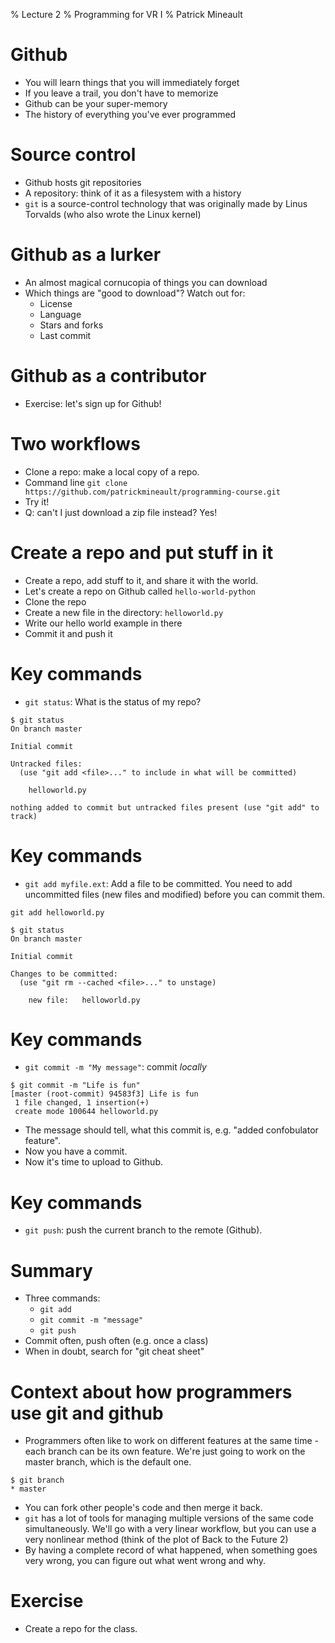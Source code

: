 % Lecture 2
% Programming for VR I
% Patrick Mineault

# Github

- You will learn things that you will immediately forget
- If you leave a trail, you don't have to memorize
- Github can be your super-memory
- The history of everything you've ever programmed

# Source control

- Github hosts git repositories
- A repository: think of it as a filesystem with a history
- `git` is a source-control technology that was originally made by Linus Torvalds (who also wrote the Linux kernel)

# Github as a lurker

- An almost magical cornucopia of things you can download
- Which things are "good to download"? Watch out for:
    - License
    - Language
    - Stars and forks
    - Last commit

# Github as a contributor

- Exercise: let's sign up for Github!

# Two workflows

- Clone a repo: make a local copy of a repo.
- Command line `git clone https://github.com/patrickmineault/programming-course.git`
- Try it!
- Q: can't I just download a zip file instead? Yes!

# Create a repo and put stuff in it

- Create a repo, add stuff to it, and share it with the world.
- Let's create a repo on Github called `hello-world-python`
- Clone the repo
- Create a new file in the directory: `helloworld.py`
- Write our hello world example in there
- Commit it and push it

# Key commands

- `git status`: What is the status of my repo?

```
$ git status
On branch master

Initial commit

Untracked files:
  (use "git add <file>..." to include in what will be committed)

	helloworld.py

nothing added to commit but untracked files present (use "git add" to track)
```

# Key commands

- `git add myfile.ext`: Add a file to be committed. You need to add uncommitted files (new files and modified) before you can commit them.

`git add helloworld.py`

```
$ git status
On branch master

Initial commit

Changes to be committed:
  (use "git rm --cached <file>..." to unstage)

	new file:   helloworld.py
```

# Key commands

- `git commit -m "My message"`: commit *locally*

```
$ git commit -m "Life is fun"
[master (root-commit) 94583f3] Life is fun
 1 file changed, 1 insertion(+)
 create mode 100644 helloworld.py
```

- The message should tell, what this commit is, e.g. "added confobulator feature".
- Now you have a commit.
- Now it's time to upload to Github.

# Key commands

- `git push`: push the current branch to the remote (Github).

# Summary

- Three commands:
   - `git add`
   - `git commit -m "message"`
   - `git push`
- Commit often, push often (e.g. once a class)
- When in doubt, search for "git cheat sheet"

# Context about how programmers use git and github

- Programmers often like to work on different features at the same time - each branch can be its own feature. We're just going to work on the master branch, which is the default one.
```
$ git branch
* master
```
- You can fork other people's code and then merge it back.
- `git` has a lot of tools for managing multiple versions of the same code simultaneously. We'll go with a very linear workflow, but you can use a very nonlinear method (think of the plot of Back to the Future 2)
- By having a complete record of what happened, when something goes very wrong, you can figure out what went wrong and why.

# Exercise

- Create a repo for the class.
